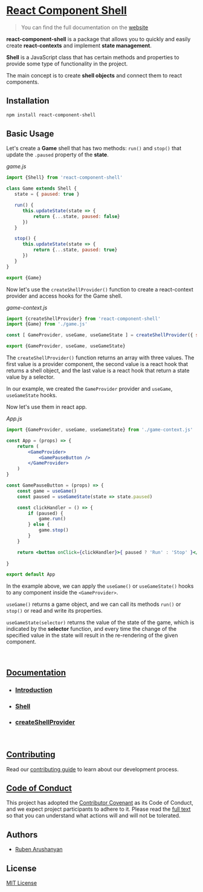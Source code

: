 # [React Component Shell](https://react-component-shell.js.org/)
> You can find the full documentation on the [website](https://react-component-shell.js.org/)

**react-component-shell** is a package that allows you to quickly and easily create **react-contexts** and implement **state management**.

**Shell** is a JavaScript class that has certain methods and properties to provide some type of functionality in the project.

The main concept is to create **shell objects** and connect them to react components.

## Installation

```bash
npm install react-component-shell
```

## Basic Usage

Let's create a **Game** shell that has two methods: `run()` and `stop()` that update the `.paused` property of the **state**.

*game.js*
```js
import {Shell} from 'react-component-shell'

class Game extends Shell {
   state = { paused: true }

   run() {
      this.updateState(state => {
          return {...state, paused: false}
      })
   }

   stop() {
      this.updateState(state => {
          return {...state, paused: true}
      })
   }
}

export {Game}
```

Now let's use the `createShellProvider()` function to create a react-context provider and access hooks for the Game shell.

*game-context.js*
```js
import {createShellProvider} from 'react-component-shell'
import {Game} from './game.js'

const [ GameProvider, useGame, useGameState ] = createShellProvider({ shellClass: Game })

export {GameProvider, useGame, useGameState}
```
The `createShellProvider()` function returns an array with three values. The first value is a provider component, the second value is a react hook that returns a shell object, and the last value is a react hook that return a state value by a selector.

In our example, we created the `GameProvider` provider and `useGame`, `useGameState` hooks.

Now let's use them in react app.

*App.js*
```jsx
import {GameProvider, useGame, useGameState} from './game-context.js'

const App = (props) => {
    return (
        <GameProvider>
            <GamePauseButton />
        </GameProvider>
    )
}

const GamePauseButton = (props) => {
    const game = useGame()
    const paused = useGameState(state => state.paused)

    const clickHandler = () => {
        if (paused) {
            game.run()
        } else {
            game.stop()
        }
    }

    return <button onClick={clickHandler}>{ paused ? 'Run' : 'Stop' }</button>
    
}

export default App
```

In the example above, we can apply the `useGame()` or `useGameState()` hooks to any component inside the `<GameProvider>`.

`useGame()` returns a game object, and we can call its methods `run()` or `stop()` or read and write its properties.

`useGameState(selector)` returns the value of the state of the game, which is indicated by the **selector** function, and every time the change of the specified value in the state will result in the re-rendering of the given component.


<br/>

## [Documentation](https://react-component-shell.js.org/)


- ### [Introduction](https://react-component-shell.js.org/docs/introduction)
- ### [Shell](https://react-component-shell.js.org/docs/shell)
- ### [createShellProvider](https://react-component-shell.js.org/docs/createShellProvider)


<br/>

## [Contributing](https://github.com/ruben-arushanyan/react-component-shell/blob/master/CONTRIBUTING.md)

Read our [contributing guide](https://github.com/ruben-arushanyan/react-component-shell/blob/master/CONTRIBUTING.md) to learn about our development process.

## [Code of Conduct](https://github.com/ruben-arushanyan/react-component-shell/blob/master/CODE_OF_CONDUCT.md)

This project has adopted the [Contributor Covenant](https://www.contributor-covenant.org) as its Code of Conduct, and we expect project participants to adhere to it. Please read the [full text](https://github.com/ruben-arushanyan/react-component-shell/blob/master/CODE_OF_CONDUCT.md) so that you can understand what actions will and will not be tolerated.

## Authors

- [Ruben Arushanyan](https://github.com/ruben-arushanyan)
## License

[MIT License](https://github.com/Ruben-Arushanyan/react-component-shell/blob/master/LICENSE)
